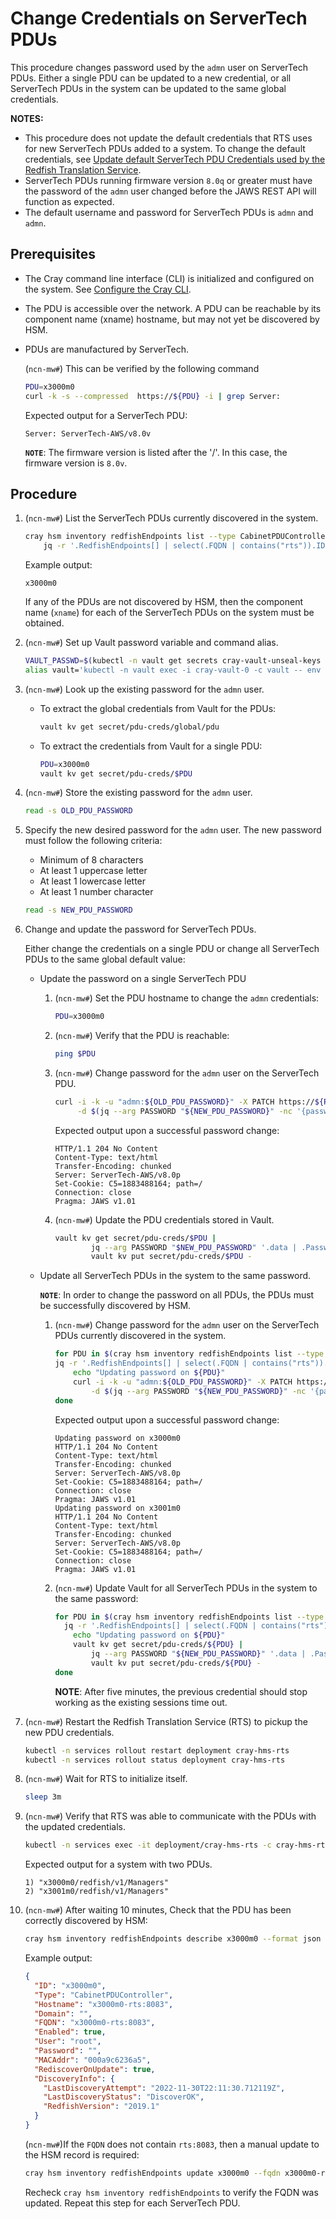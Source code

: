 # Change Credentials on ServerTech PDUs

This procedure changes password used by the `admn` user on ServerTech PDUs. Either a single PDU can be updated to a new credential, or
all ServerTech PDUs in the system can be updated to the same global credentials.

**NOTES:**

- This procedure does not update the default credentials that RTS uses for new ServerTech PDUs added to a system. To change the default credentials, see
  [Update default ServerTech PDU Credentials used by the Redfish Translation Service](Update_Default_ServerTech_PDU_Credentials_used_by_the_Redfish_Translation_Service.md).
- ServerTech PDUs running firmware version `8.0q` or greater must have the password of the `admn` user changed before the JAWS REST API will function as expected.
- The default username and password for ServerTech PDUs is `admn` and `admn`.

## Prerequisites

- The Cray command line interface (CLI) is initialized and configured on the system. See [Configure the Cray CLI](../configure_cray_cli.md).
- The PDU is accessible over the network. A PDU can be reachable by its component name (xname) hostname, but may not yet be discovered by HSM.
- PDUs are manufactured by ServerTech.

    (`ncn-mw#`) This can be verified by the following command

    ```bash
    PDU=x3000m0
    curl -k -s --compressed  https://${PDU} -i | grep Server:
    ```

    Expected output for a ServerTech PDU:

    ```text
    Server: ServerTech-AWS/v8.0v
    ```

    **`NOTE`**: The firmware version is listed after the '/'. In this case, the firmware version is `8.0v`.

## Procedure

1. (`ncn-mw#`) List the ServerTech PDUs currently discovered in the system.

    ```bash
    cray hsm inventory redfishEndpoints list --type CabinetPDUController --format json |
        jq -r '.RedfishEndpoints[] | select(.FQDN | contains("rts")).ID'
    ```

    Example output:

    ```text
    x3000m0
    ```

    If any of the PDUs are not discovered by HSM, then the component name (`xname`) for each of the ServerTech PDUs on the system must be obtained.

1. (`ncn-mw#`) Set up Vault password variable and command alias.

    ```bash
    VAULT_PASSWD=$(kubectl -n vault get secrets cray-vault-unseal-keys -o json | jq -r '.data["vault-root"]' |  base64 -d)
    alias vault='kubectl -n vault exec -i cray-vault-0 -c vault -- env VAULT_TOKEN=$VAULT_PASSWD VAULT_ADDR=http://127.0.0.1:8200 VAULT_FORMAT=json vault'
    ```

1. (`ncn-mw#`) Look up the existing password for the `admn` user.

    - To extract the global credentials from Vault for the PDUs:

        ```bash
        vault kv get secret/pdu-creds/global/pdu
        ```

    - To extract the credentials from Vault for a single PDU:

        ```bash
        PDU=x3000m0
        vault kv get secret/pdu-creds/$PDU
        ```

1. (`ncn-mw#`) Store the existing password for the `admn` user.

    ```bash
    read -s OLD_PDU_PASSWORD
    ```

1. Specify the new desired password for the `admn` user. The new password must follow the following criteria:

    - Minimum of 8 characters
    - At least 1 uppercase letter
    - At least 1 lowercase letter
    - At least 1 number character

    ```bash
    read -s NEW_PDU_PASSWORD
    ```

1. Change and update the password for ServerTech PDUs.

    Either change the credentials on a single PDU or change all ServerTech PDUs to the same global default value:

    - Update the password on a single ServerTech PDU

        1. (`ncn-mw#`) Set the PDU hostname to change the `admn` credentials:

            ```bash
            PDU=x3000m0
            ```

        1. (`ncn-mw#`) Verify that the PDU is reachable:

            ```bash
            ping $PDU
            ```

        1. (`ncn-mw#`) Change password for the `admn` user on the ServerTech PDU.

            ```bash
            curl -i -k -u "admn:${OLD_PDU_PASSWORD}" -X PATCH https://${PDU}/jaws/config/users/local/admn \
                 -d $(jq --arg PASSWORD "${NEW_PDU_PASSWORD}" -nc '{password: $PASSWORD}')
            ```

            Expected output upon a successful password change:

            ```text
            HTTP/1.1 204 No Content
            Content-Type: text/html
            Transfer-Encoding: chunked
            Server: ServerTech-AWS/v8.0p
            Set-Cookie: C5=1883488164; path=/
            Connection: close
            Pragma: JAWS v1.01
            ```

        1. (`ncn-mw#`) Update the PDU credentials stored in Vault.

            ```bash
            vault kv get secret/pdu-creds/$PDU |
                    jq --arg PASSWORD "$NEW_PDU_PASSWORD" '.data | .Password=$PASSWORD' |
                    vault kv put secret/pdu-creds/$PDU -
            ```

    - Update all ServerTech PDUs in the system to the same password.

        **`NOTE`**: In order to change the password on all PDUs, the PDUs must be successfully discovered by HSM.

        1. (`ncn-mw#`) Change password for the `admn` user on the ServerTech PDUs currently discovered in the system.

            ```bash
            for PDU in $(cray hsm inventory redfishEndpoints list --type CabinetPDUController --format json |
            jq -r '.RedfishEndpoints[] | select(.FQDN | contains("rts")).ID'); do
                echo "Updating password on ${PDU}"
                curl -i -k -u "admn:${OLD_PDU_PASSWORD}" -X PATCH https://${PDU}/jaws/config/users/local/admn \
                    -d $(jq --arg PASSWORD "${NEW_PDU_PASSWORD}" -nc '{password: $PASSWORD}')
            done
            ```

            Expected output upon a successful password change:

            ```text
            Updating password on x3000m0
            HTTP/1.1 204 No Content
            Content-Type: text/html
            Transfer-Encoding: chunked
            Server: ServerTech-AWS/v8.0p
            Set-Cookie: C5=1883488164; path=/
            Connection: close
            Pragma: JAWS v1.01
            Updating password on x3001m0
            HTTP/1.1 204 No Content
            Content-Type: text/html
            Transfer-Encoding: chunked
            Server: ServerTech-AWS/v8.0p
            Set-Cookie: C5=1883488164; path=/
            Connection: close
            Pragma: JAWS v1.01
            ```

        1. (`ncn-mw#`) Update Vault for all ServerTech PDUs in the system to the same password:

            ```bash
            for PDU in $(cray hsm inventory redfishEndpoints list --type CabinetPDUController --format json |
              jq -r '.RedfishEndpoints[] | select(.FQDN | contains("rts")).ID'); do
                echo "Updating password on ${PDU}"
                vault kv get secret/pdu-creds/${PDU} |
                    jq --arg PASSWORD "${NEW_PDU_PASSWORD}" '.data | .Password=$PASSWORD' |
                    vault kv put secret/pdu-creds/${PDU} -
            done
            ```

            **NOTE**: After five minutes, the previous credential should stop working as the existing sessions time out.

1. (`ncn-mw#`) Restart the Redfish Translation Service (RTS) to pickup the new PDU credentials.

    ```bash
    kubectl -n services rollout restart deployment cray-hms-rts
    kubectl -n services rollout status deployment cray-hms-rts
    ```

1. (`ncn-mw#`) Wait for RTS to initialize itself.

    ```bash
    sleep 3m
    ```

1. (`ncn-mw#`) Verify that RTS was able to communicate with the PDUs with the updated credentials.

    ```bash
    kubectl -n services exec -it deployment/cray-hms-rts -c cray-hms-rts-redis -- redis-cli keys '*/redfish/v1/Managers'
    ```

    Expected output for a system with two PDUs.

    ```text
    1) "x3000m0/redfish/v1/Managers"
    2) "x3001m0/redfish/v1/Managers"
    ```

1. (`ncn-mw#`) After waiting 10 minutes, Check that the PDU has been correctly discovered by HSM:

   ```bash
   cray hsm inventory redfishEndpoints describe x3000m0 --format json
   ```

   Example output:

   ```json
   {
     "ID": "x3000m0",
     "Type": "CabinetPDUController",
     "Hostname": "x3000m0-rts:8083",
     "Domain": "",
     "FQDN": "x3000m0-rts:8083",
     "Enabled": true,
     "User": "root",
     "Password": "",
     "MACAddr": "000a9c6236a5",
     "RediscoverOnUpdate": true,
     "DiscoveryInfo": {
       "LastDiscoveryAttempt": "2022-11-30T22:11:30.712119Z",
       "LastDiscoveryStatus": "DiscoverOK",
       "RedfishVersion": "2019.1"
     }
   }
   ```

   (`ncn-mw#`)If the `FQDN` does not contain `rts:8083`, then a manual update to the HSM record is required:

   ```bash
   cray hsm inventory redfishEndpoints update x3000m0 --fqdn x3000m0-rts:8083 --id x3000m0 --hostname x3000m0-rts:8083
   ```

   Recheck `cray hsm inventory redfishEndpoints` to verify the FQDN was updated.
   Repeat this step for each ServerTech PDU.
